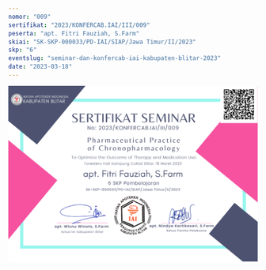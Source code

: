```yaml
---
nomor: "009"
sertifikat: "2023/KONFERCAB.IAI/III/009"
peserta: "apt. Fitri Fauziah, S.Farm"
skiai: "SK-SKP-000033/PD-IAI/SIAP/Jawa Timur/II/2023"
skp: "6"
eventslug: "seminar-dan-konfercab-iai-kabupaten-blitar-2023"
date: "2023-03-18"
---
```


![GATSBY_EMPTY_ALT](009-apt.-fitri-fauziah,-s.farm.png)
